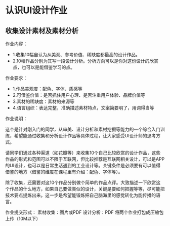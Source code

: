 # 认识UI设计作业

## 收集设计素材及素材分析

作业内容：

- 1.收集10幅自认为从美观、参考价值、稀缺度都最高的设计作品。
- 2.10幅作品分别为其写一段设计分析。分析方向可以是你对这份设计的欣赏点，也可以是能借鉴学习的点。

作业要求：

- 1.作品美观度：配色、字体、质感等
- 2.可借鉴价值：是否抓住用户心理、是否注重用户体验、品牌价值等
- 3.素材的稀缺度：素材的来源等
- 4.语言组织：表达完整，准确描述素材特点，文案简要明了，用词得当等

作业说明：

这个是针对刚入门的同学，从审美、设计分析和素材挖掘等能力的一个综合入门训练，希望能通过收集和分析设计作品等具体过程，让大家感受UI设计师的思考方式。

请同学们通过各种渠道（如花瓣等）来收集10个自己比较欣赏的设计作品，这些作品的形式和范围可以不限于互联网，但比较推荐是互联网相关设计，可以是APP的UI设计，也可以是日常生活遇到的工业设计等。关键条件是必须要有可以值得借鉴的地方（借鉴的维度在课程里有介绍：配色、字体等）。

除了收集，还需要对这10个作品分别做个简单的作品点评。大致描述一下欣赏这个作品的什么地方，如果自己要做类似的设计，关键是要如何把握等等，尽可能把技术要点提炼出来。这一步是希望能锻炼把自己脑海里的感觉转化为能传播的语言。

作业提交形式：
素材收集：图片或PDF
设计分析：PDF
将两个作业打包成压缩包上传（10M以下）